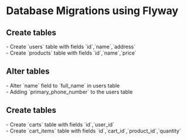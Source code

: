 # Database Migrations using Flyway

<h2>Create tables</h2>
- Create `users` table with fields `id`,`name`,`address`<br>
- Create `products` table with fields `id`,`name`,`price`

<h2>Alter tables</h2>
- Alter `name` field to `full_name` in users table<br>
- Adding `primary_phone_number` to the users table

<h2>Create tables</h2>
- Create `carts` table with fields `id`,`user_id`<br>
- Create `cart_items` table with fields `id`,`cart_id`,`product_id`,`quantity`<br>

